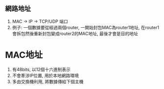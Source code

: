 ## 網路地址
1. MAC -> IP -> TCP/UDP 端口
2. 例子: 一個數據要從經過兩個router, 一開始封包MAC為router1地址, 在router1會拆包然後重新封包變成router2的MAC地址, 最後才會是目的地址


# MAC地址
1. 有48bits, 以12個十六進制表示
2. 不會牽涉IP位置, 用於本地網路環境
3. 多由交換機利用, 將數據傳給下個主機